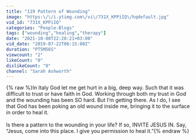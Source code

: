 ```yaml
---
title: "119 Pattern of Wounding"
image: "https:\/\/i.ytimg.com\/vi\/731X_KPPiIQ\/hqdefault.jpg"
vid_id: "731X_KPPiIQ"
categories: "People-Blogs"
tags: ["wounding","healing","therapy"]
date: "2021-10-08T22:28:21+03:00"
vid_date: "2019-07-22T06:15:00Z"
duration: "PT5M56S"
viewcount: "2"
likeCount: "0"
dislikeCount: "0"
channel: "Sarah Ashworth"
---
```

{% raw %}In Italy God let me get hurt in a big, deep way. Such that it was difficult to trust or have faith in God. Working through both my trust in God and the wounding has been SO hard. But I’m getting there. As I do, I see that God has been poking an old wound inside me, bringing it to the surface in order to heal it. <br /><br />Is there a pattern to the wounding in your life? If so, INVITE JESUS IN. Say, “Jesus, come into this place. I give you permission to heal it.”{% endraw %}
